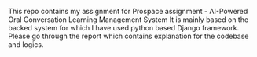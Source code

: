 This repo contains my assignment for Prospace assignment - AI-Powered Oral Conversation Learning Management System
It is mainly based on the backed system for which I have used python based Django framework.
Please go through the report which contains explanation for the codebase and logics.
